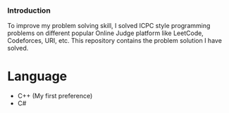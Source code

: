 ### Introduction
To improve my problem solving skill, I solved ICPC style programming problems on different popular Online Judge platform like LeetCode, Codeforces, URI, etc. This repository contains the problem solution I have solved. 

# Language 
- C++ (My first preference)
- C#